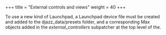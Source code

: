 +++
title = "External controls and views"
weight = 40
+++


To use a new kind of Launchpad, a Launchpad device file must be created and added to the djazz_data/presets folder, and a corresponding Max objects added in the _external_controllers_ subpatcher at the top level of the.




  






